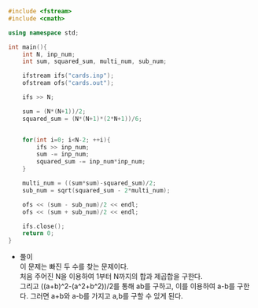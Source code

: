 ```c++
#include <fstream>
#include <cmath>

using namespace std;

int main(){
    int N, inp_num;
    int sum, squared_sum, multi_num, sub_num;

    ifstream ifs("cards.inp");
    ofstream ofs("cards.out");

    ifs >> N;

    sum = (N*(N+1))/2;
    squared_sum = (N*(N+1)*(2*N+1))/6;


    for(int i=0; i<N-2; ++i){
        ifs >> inp_num;
        sum -= inp_num;
        squared_sum -= inp_num*inp_num;
    }

    multi_num = ((sum*sum)-squared_sum)/2;
    sub_num = sqrt(squared_sum - 2*multi_num);

    ofs << (sum - sub_num)/2 << endl;
    ofs << (sum + sub_num)/2 << endl;

    ifs.close();
    return 0;
}
```

+ 풀이    
 이 문제는 빠진 두 수를 찾는 문제이다.         
 처음 주어진 N을 이용하여 1부터 N까지의 합과 제곱합을 구한다.       
 그리고 ((a+b)^2-(a^2+b^2))/2를 통해 ab를 구하고, 이를 이용하여 a-b를 구한다.
 그러면 a+b와 a-b를 가지고 a,b를 구할 수 있게 된다.

